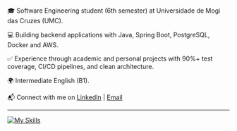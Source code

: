 <p>🎓 Software Engineering student (6th semester) at Universidade de Mogi das Cruzes (UMC).
<p>💻 Building backend applications with Java, Spring Boot, PostgreSQL, Docker and AWS.
<p>✅ Experience through academic and personal projects with 90%+ test coverage, CI/CD pipelines, and clean architecture.  
<p>🌍 Intermediate English (B1). 
<p>📬 Connect with me on 
  <a href="https://www.linkedin.com/in/gustavokowalski/" target="_blank">LinkedIn</a> | 
  <a href="mailto:kkowalskigustavo@gmail.com">Email</a>
</p>

<hr>

[![My Skills](https://skillicons.dev/icons?i=java,spring,postgres,docker,aws,git,githubactions,rabbitmq,junit)](https://skillicons.dev)

